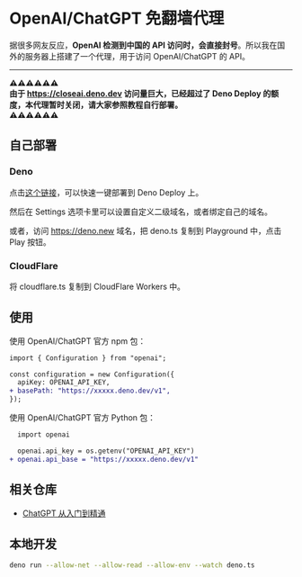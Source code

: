 # OpenAI/ChatGPT 免翻墙代理

据很多网友反应，**OpenAI 检测到中国的 API
访问时，会直接封号**。所以我在国外的服务器上搭建了一个代理，用于访问
OpenAI/ChatGPT 的 API。

---

**⚠️⚠️⚠️⚠️⚠️⚠️\
由于 https://closeai.deno.dev 访问量巨大，已经超过了 Deno Deploy
的额度，本代理暂时关闭，请大家参照教程自行部署。\
⚠️⚠️⚠️⚠️⚠️⚠️**

## 自己部署

### Deno

点击[这个链接][1]，可以快速一键部署到 Deno Deploy 上。

然后在 Settings 选项卡里可以设置自定义二级域名，或者绑定自己的域名。

或者，访问 https://deno.new 域名，把 deno.ts 复制到 Playground 中，点击 Play
按钮。

### CloudFlare

将 cloudflare.ts 复制到 CloudFlare Workers 中。

## 使用

使用 OpenAI/ChatGPT 官方 npm 包：

```diff
import { Configuration } from "openai";

const configuration = new Configuration({
  apiKey: OPENAI_API_KEY,
+ basePath: "https://xxxxx.deno.dev/v1",
});
```

使用 OpenAI/ChatGPT 官方 Python 包：

```diff
  import openai

  openai.api_key = os.getenv("OPENAI_API_KEY")
+ openai.api_base = "https://xxxxx.deno.dev/v1"
```

## 相关仓库

- [ChatGPT 从入门到精通](https://github.com/justjavac/chatgpt)

## 本地开发

```bash
deno run --allow-net --allow-read --allow-env --watch deno.ts
```

[1]: https://dash.deno.com/new?url=https://raw.githubusercontent.com/justjavac/openai-proxy/main/deno.ts